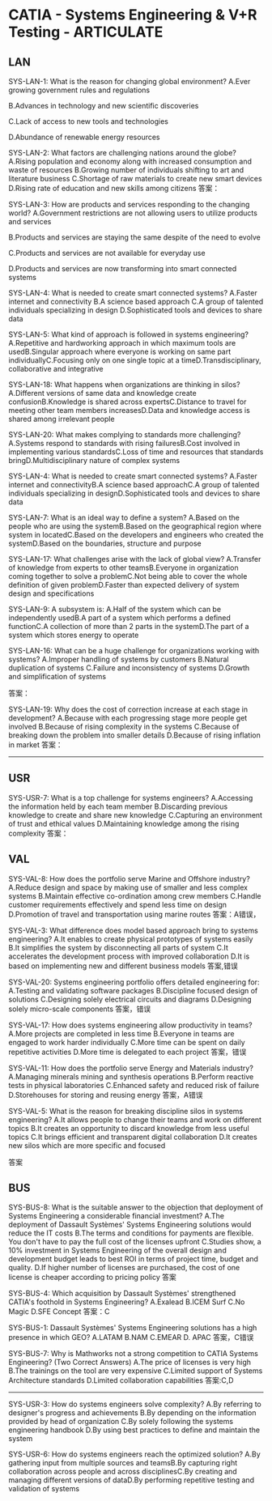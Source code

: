 # CATIA - Systems Engineering & V+R Testing - ARTICULATE

## LAN

SYS-LAN-1:
What is the reason for changing global environment?
A.Ever growing government rules and regulations

B.Advances in technology and new scientific discoveries

C.Lack of access to new tools and technologies

D.Abundance of renewable energy resources

SYS-LAN-2:
What factors are challenging nations around the globe?
A.Rising population and economy along with increased consumption and waste of resources
B.Growing number of individuals shifting to art and literature business
C.Shortage of raw materials to create new smart devices
D.Rising rate of education and new skills among citizens
答案：

SYS-LAN-3:
How are products and services responding to the changing world?
A.Government restrictions are not allowing users to utilize products and services

B.Products and services are staying the same despite of the need to evolve

C.Products and services are not available for everyday use

D.Products and services are now transforming into smart connected systems

SYS-LAN-4:
What is needed to create smart connected systems?
A.Faster internet and connectivity
B.A science based approach
C.A group of talented individuals specializing in design
D.Sophisticated tools and devices to share data

SYS-LAN-5:
What kind of approach is followed in systems engineering?
A.Repetitive and hardworking approach in which maximum tools are usedB.Singular approach where everyone is working on same part individuallyC.Focusing only on one single topic at a timeD.Transdisciplinary, collaborative and integrative

SYS-LAN-18:
What happens when organizations are thinking in silos?
A.Different versions of same data and knowledge create confusionB.Knowledge is shared across expertsC.Distance to travel for meeting other team members increasesD.Data and knowledge access is shared among irrelevant people

SYS-LAN-20:
What makes complying to standards more challenging?
A.Systems respond to standards with rising failuresB.Cost involved in implementing various standardsC.Loss of time and resources that standards bringD.Multidisciplinary nature of complex systems

SYS-LAN-4:
What is needed to create smart connected systems?
A.Faster internet and connectivityB.A science based approachC.A group of talented individuals specializing in designD.Sophisticated tools and devices to share data

SYS-LAN-7:
What is an ideal way to define a system?
A.Based on the people who are using the systemB.Based on the geographical region where system in locatedC.Based on the developers and engineers who created the systemD.Based on the boundaries, structure and purpose

SYS-LAN-17:
What challenges arise with the lack of global view?
A.Transfer of knowledge from experts to other teamsB.Everyone in organization coming together to solve a problemC.Not being able to cover the whole definition of given problemD.Faster than expected delivery of system design and specifications

SYS-LAN-9:
A subsystem is:
A.Half of the system which can be independently usedB.A part of a system which performs a defined functionC.A collection of more than 2 parts in the systemD.The part of a system which stores energy to operate

SYS-LAN-16:
What can be a huge challenge for organizations working with systems?
A.Improper handling of systems by customers
B.Natural duplication of systems
C.Failure and inconsistency of systems
D.Growth and simplification of systems

答案：

SYS-LAN-19:
Why does the cost of correction increase at each stage in development?
A.Because with each progressing stage more people get involved
B.Because of rising complexity in the systems
C.Because of breaking down the problem into smaller details
D.Because of rising inflation in market
答案：

---

## USR

SYS-USR-7:
What is a top challenge for systems engineers?
A.Accessing the information held by each team member
B.Discarding previous knowledge to create and share new knowledge
C.Capturing an environment of trust and ethical values
D.Maintaining knowledge among the rising complexity
答案：

## VAL

SYS-VAL-8:
How does the portfolio serve Marine and Offshore industry?
A.Reduce design and space by making use of smaller and less complex systems
B.Maintain effective co-ordination among crew members
C.Handle customer requirements effectively and spend less time on design
D.Promotion of travel and transportation using marine routes
答案：A错误，

SYS-VAL-3:
What difference does model based approach bring to systems engineering?
A.It enables to create physical prototypes of systems easily
B.It simplifies the system by disconnecting all parts of system
C.It accelerates the development process with improved collaboration
D.It is based on implementing new and different business models
答案,错误

SYS-VAL-20:
Systems engineering portfolio offers detailed engineering for:
A.Testing and validating software packages
B.Discipline focused design of solutions
C.Designing solely electrical circuits and diagrams
D.Designing solely micro-scale components
答案，错误

SYS-VAL-17:
How does systems engineering allow productivity in teams?
A.More projects are completed in less time
B.Everyone in teams are engaged to work harder individually
C.More time can be spent on daily repetitive activities
D.More time is delegated to each project
答案，错误

SYS-VAL-11:
How does the portfolio serve Energy and Materials industry?
A.Managing minerals mining and synthesis operations
B.Perform reactive tests in physical laboratories
C.Enhanced safety and reduced risk of failure
D.Storehouses for storing and reusing energy
答案，A错误

SYS-VAL-5:
What is the reason for breaking discipline silos in systems engineering?
A.It allows people to change their teams and work on different topics
B.It creates an opportunity to discard knowledge from less useful topics
C.It brings efficient and transparent digital collaboration
D.It creates new silos which are more specific and focused

答案

## BUS

SYS-BUS-8:
What is the suitable answer to the objection that deployment of Systems Engineering a considerable financial investment?
A.The deployment of Dassault Systèmes' Systems Engineering solutions would reduce the IT costs
B.The terms and conditions for payments are flexible. You don't have to pay the full cost of the licenses upfront
C.Studies show, a 10% investment in Systems Engineering of the overall design and development budget leads to best ROI in terms of project time, budget and quality.
D.If higher number of licenses are purchased, the cost of one license is cheaper according to pricing policy
答案

SYS-BUS-4:
Which acquisition by Dassault Systèmes' strengthened CATIA's foothold in Systems Engineering?
A.Exalead
B.ICEM Surf
C.No Magic
D.SFE Concept
答案：C

SYS-BUS-1:
Dassault Systèmes' Systems Engineering solutions has a high presence in which GEO?
A.LATAM
B.NAM
C.EMEAR
D. APAC
答案，C错误

SYS-BUS-7:
Why is Mathworks not a strong competition to CATIA Systems Engineering? (Two Correct Answers)
A.The price of licenses is very high
B.The trainings on the tool are very expensive
C.Limited support of Systems Architecture standards
D.Limited collaboration capabilities
答案:C,D

--------------------------------------------------------------------

SYS-USR-3:
How do systems engineers solve complexity?
A.By referring to designer's progress and achievements
B.By depending on the information provided by head of organization
C.By solely following the systems engineering handbook
D.By using best  practices to define and maintain the system

SYS-USR-6:
How do systems engineers reach the optimized solution?
A.By gathering input from multiple sources and teamsB.By capturing right collaboration across people and across disciplinesC.By creating and managing different versions of dataD.By performing repetitive testing and validation of systems
